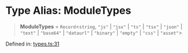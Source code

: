 # Type Alias: ModuleTypes

> **ModuleTypes** = `Record`\<`string`, `"js"` \| `"jsx"` \| `"ts"` \| `"tsx"` \| `"json"` \| `"text"` \| `"base64"` \| `"dataurl"` \| `"binary"` \| `"empty"` \| `"css"` \| `"asset"`\>

Defined in: [types.ts:31](https://github.com/rolldown/tsdown/blob/b2453d085741771a389c70fb326a0e04a8352056/src/options/types.ts#L31)
